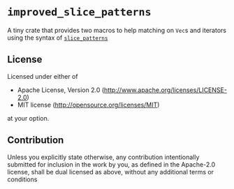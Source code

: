 # `improved_slice_patterns`

A tiny crate that provides two macros to help matching
on `Vec`s and iterators using the syntax of [`slice_patterns`][slice_patterns]

[slice_patterns]: https://doc.rust-lang.org/nightly/unstable-book/language-features/slice-patterns.html

## License

Licensed under either of

 * Apache License, Version 2.0
   (http://www.apache.org/licenses/LICENSE-2.0)
 * MIT license
   (http://opensource.org/licenses/MIT)

at your option.

## Contribution

Unless you explicitly state otherwise, any contribution intentionally submitted
for inclusion in the work by you, as defined in the Apache-2.0 license, shall be
dual licensed as above, without any additional terms or conditions
